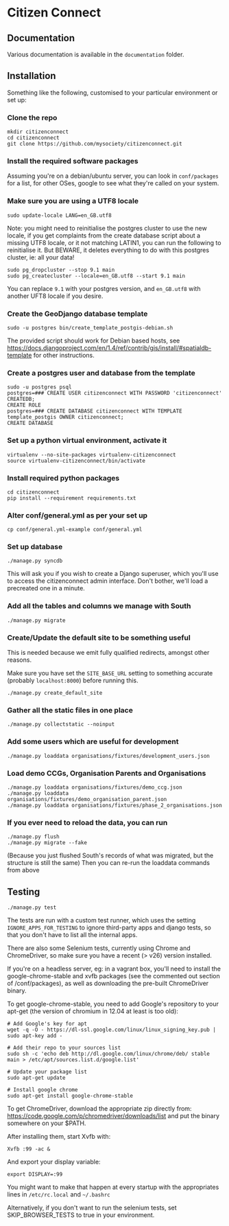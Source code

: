 Citizen Connect
===============

Documentation
-------------
Various documentation is available in the `documentation` folder.

Installation
------------

Something like the following, customised to your particular environment or set
up:

### Clone the repo
    mkdir citizenconnect
    cd citizenconnect
    git clone https://github.com/mysociety/citizenconnect.git

### Install the required software packages
Assuming you're on a debian/ubuntu server, you can look in `conf/packages` for a list, for other OSes, google to see what they're called on your system.

### Make sure you are using a UTF8 locale
    sudo update-locale LANG=en_GB.utf8

Note: you might need to reinitialise the postgres cluster to use the new locale, if you get complaints from the create database script about a missing UTF8 locale, or it not matching LATIN1, you can run the following to reinitialise it. But BEWARE, it deletes everything to do with this postgres cluster, ie: all your data!

    sudo pg_dropcluster --stop 9.1 main
    sudo pg_createcluster --locale=en_GB.utf8 --start 9.1 main

You can replace `9.1` with your postgres version, and `en_GB.utf8` with another UFT8 locale if you desire.

### Create the GeoDjango database template
    sudo -u postgres bin/create_template_postgis-debian.sh

The provided script should work for Debian based hosts, see https://docs.djangoproject.com/en/1.4/ref/contrib/gis/install/#spatialdb-template for other instructions.

### Create a postgres user and database from the template
    sudo -u postgres psql
    postgres=### CREATE USER citizenconnect WITH PASSWORD 'citizenconnect' CREATEDB;
    CREATE ROLE
    postgres=### CREATE DATABASE citizenconnect WITH TEMPLATE template_postgis OWNER citizenconnect;
    CREATE DATABASE

### Set up a python virtual environment, activate it
    virtualenv --no-site-packages virtualenv-citizenconnect
    source virtualenv-citizenconnect/bin/activate

### Install required python packages
    cd citizenconnect
    pip install --requirement requirements.txt

### Alter conf/general.yml as per your set up
    cp conf/general.yml-example conf/general.yml

### Set up database
    ./manage.py syncdb

This will ask you if you wish to create a Django superuser, which you'll
use to access the citizenconnect admin interface. Don't bother, we'll load
a precreated one in a minute.

### Add all the tables and columns we manage with South

    ./manage.py migrate

### Create/Update the default site to be something useful

This is needed because we emit fully qualified redirects, amongst other reasons.

Make sure you have set the `SITE_BASE_URL` setting to something accurate (probably `localhost:8000`) before running this.

    ./manage.py create_default_site

### Gather all the static files in one place
    ./manage.py collectstatic --noinput

### Add some users which are useful for development
    ./manage.py loaddata organisations/fixtures/development_users.json

### Load demo CCGs, Organisation Parents and Organisations
    ./manage.py loaddata organisations/fixtures/demo_ccg.json
    ./manage.py loaddata organisations/fixtures/demo_organisation_parent.json
    ./manage.py loaddata organisations/fixtures/phase_2_organisations.json

### If you ever need to reload the data, you can run
    ./manage.py flush
    ./manage.py migrate --fake
(Because you just flushed South's records of what was migrated, but the structure is still the same)
Then you can re-run the loaddata commands from above

Testing
------------

    ./manage.py test

The tests are run with a custom test runner, which uses the setting `IGNORE_APPS_FOR_TESTING` to ignore
third-party apps and django tests, so that you don't have to list all the internal apps.

There are also some Selenium tests, currently using Chrome and ChromeDriver, so make sure you have a recent (> v26)
version installed.

If you're on a headless server, eg: in a vagrant box, you'll need to install
the google-chrome-stable and xvfb packages (see the commented out section of
/conf/packages), as well as downloading the pre-built ChromeDriver binary.

To get google-chrome-stable, you need to add Google's repository to your apt-get (the version of chromium in 12.04 at least is too old):

    # Add Google's key for apt
    wget -q -O - https://dl-ssl.google.com/linux/linux_signing_key.pub | sudo apt-key add -

    # Add their repo to your sources list
    sudo sh -c 'echo deb http://dl.google.com/linux/chrome/deb/ stable main > /etc/apt/sources.list.d/google.list'

    # Update your package list
    sudo apt-get update

    # Install google chrome
    sudo apt-get install google-chrome-stable

To get ChromeDriver, download the appropriate zip directly from: https://code.google.com/p/chromedriver/downloads/list and put the binary somewhere on your $PATH.

After installing them, start Xvfb with:

    Xvfb :99 -ac &

And export your display variable:

    export DISPLAY=:99

You might want to make that happen at every startup with the appropriates
lines in `/etc/rc.local` and `~/.bashrc`

Alternatively, if you don't want to run the selenium tests, set SKIP_BROWSER_TESTS to true in your environment.
